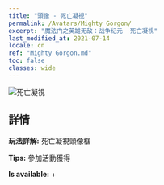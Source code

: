 ```yaml
---
title: "頭像 - 死亡凝視"
permalink: /Avatars/Mighty Gorgon/
excerpt: "魔法门之英雄无敌：战争纪元  死亡凝視"
last_modified_at: 2021-07-14
locale: cn
ref: "Mighty Gorgon.md"
toc: false
classes: wide
---
```

 ![死亡凝視](/images/a/avatarFrame_60.png)

## 詳情

 **玩法詳解:** 死亡凝視頭像框 

 **Tips:** 參加活動獲得 

 **Is available:**  + 

